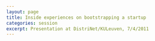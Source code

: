 ```yaml
---
layout: page
title: Inside experiences on bootstrapping a startup
categories: session
excerpt: Presentation at DistriNet/KULeuven, 7/4/2011
---
```

